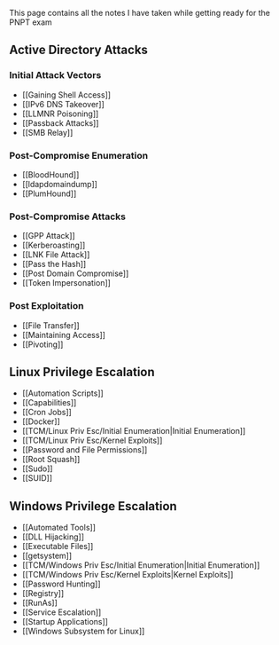 
This page contains all the notes I have taken while getting ready for the PNPT exam

## Active Directory Attacks

### Initial Attack Vectors

- [[Gaining Shell Access]]
- [[IPv6 DNS Takeover]]
- [[LLMNR Poisoning]]
- [[Passback Attacks]]
- [[SMB Relay]]

### Post-Compromise Enumeration

- [[BloodHound]]
- [[ldapdomaindump]]
- [[PlumHound]]

### Post-Compromise Attacks

- [[GPP Attack]]
- [[Kerberoasting]]
- [[LNK File Attack]]
- [[Pass the Hash]]
- [[Post Domain Compromise]]
- [[Token Impersonation]]

### Post Exploitation

- [[File Transfer]]
- [[Maintaining Access]]
- [[Pivoting]]

## Linux Privilege Escalation

- [[Automation Scripts]]
- [[Capabilities]]
- [[Cron Jobs]]
- [[Docker]]
- [[TCM/Linux Priv Esc/Initial Enumeration|Initial Enumeration]]
- [[TCM/Linux Priv Esc/Kernel Exploits]]
- [[Password and File Permissions]]
- [[Root Squash]]
- [[Sudo]]
- [[SUID]]

## Windows Privilege Escalation

- [[Automated Tools]]
- [[DLL Hijacking]]
- [[Executable Files]]
- [[getsystem]]
- [[TCM/Windows Priv Esc/Initial Enumeration|Initial Enumeration]]
- [[TCM/Windows Priv Esc/Kernel Exploits|Kernel Exploits]]
- [[Password Hunting]]
- [[Registry]]
- [[RunAs]]
- [[Service Escalation]]
- [[Startup Applications]]
- [[Windows Subsystem for Linux]]
